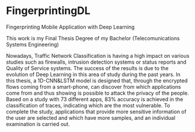 # FingerprintingDL
Fingerprinting Mobile Application with Deep Learning

This work is my Final Thesis Degree of my Bachelor (Telecomunications Systems Engineering)

Nowadays, Traffic Network Classification is having a high impact on various studies such as firewalls, intrusion detection systems or status reports and Quality of Service systems. The success of the results is due to the evolution of Deep Learning in this area of study during the past years.
In this thesis, a 1D-CNN&LSTM model is designed that, through the encrypted flows coming from a smart-phone, can discover from which applications come from and thus showing is possible to attack the privacy of the people.
Based on a study with 73 different apps, 83% accuracy is achieved in the classification of traces, indicating which are the most vulnerable. To complete the study, applications that provide more sensitive information of the user are selected and which have more samples, and an individual examination is carried out.

